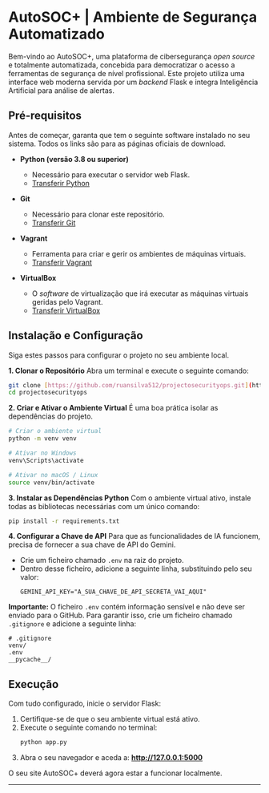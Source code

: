 # AutoSOC+ | Ambiente de Segurança Automatizado

Bem-vindo ao AutoSOC+, uma plataforma de cibersegurança *open source* e totalmente automatizada, concebida para democratizar o acesso a ferramentas de segurança de nível profissional. Este projeto utiliza uma interface web moderna servida por um *backend* Flask e integra Inteligência Artificial para análise de alertas.

## Pré-requisitos

Antes de começar, garanta que tem o seguinte software instalado no seu sistema. Todos os links são para as páginas oficiais de download.

* **Python (versão 3.8 ou superior)**
    * Necessário para executar o servidor web Flask.
    * [Transferir Python](https://www.python.org/downloads/)

* **Git**
    * Necessário para clonar este repositório.
    * [Transferir Git](https://git-scm.com/downloads)

* **Vagrant**
    * Ferramenta para criar e gerir os ambientes de máquinas virtuais.
    * [Transferir Vagrant](https://developer.hashicorp.com/vagrant/downloads)

* **VirtualBox**
    * O *software* de virtualização que irá executar as máquinas virtuais geridas pelo Vagrant.
    * [Transferir VirtualBox](https://www.virtualbox.org/wiki/Downloads)

## Instalação e Configuração

Siga estes passos para configurar o projeto no seu ambiente local.

**1. Clonar o Repositório**
Abra um terminal e execute o seguinte comando:
```bash
git clone [https://github.com/ruansilva512/projectosecurityops.git](https://github.com/ruansilva512/projectosecurityops.git)
cd projectosecurityops
```

**2. Criar e Ativar o Ambiente Virtual**
É uma boa prática isolar as dependências do projeto.
```bash
# Criar o ambiente virtual
python -m venv venv

# Ativar no Windows
venv\Scripts\activate

# Ativar no macOS / Linux
source venv/bin/activate
```

**3. Instalar as Dependências Python**
Com o ambiente virtual ativo, instale todas as bibliotecas necessárias com um único comando:
```bash
pip install -r requirements.txt
```

**4. Configurar a Chave de API**
Para que as funcionalidades de IA funcionem, precisa de fornecer a sua chave de API do Gemini.

* Crie um ficheiro chamado `.env` na raiz do projeto.
* Dentro desse ficheiro, adicione a seguinte linha, substituindo pelo seu valor:
    ```
    GEMINI_API_KEY="A_SUA_CHAVE_DE_API_SECRETA_VAI_AQUI"
    ```

**Importante:** O ficheiro `.env` contém informação sensível e não deve ser enviado para o GitHub. Para garantir isso, crie um ficheiro chamado `.gitignore` e adicione a seguinte linha:
```
# .gitignore
venv/
.env
__pycache__/
```

## Execução

Com tudo configurado, inicie o servidor Flask:

1.  Certifique-se de que o seu ambiente virtual está ativo.
2.  Execute o seguinte comando no terminal:
    ```bash
    python app.py
    ```
3.  Abra o seu navegador e aceda a: **http://127.0.0.1:5000**

O seu site AutoSOC+ deverá agora estar a funcionar localmente.

---
